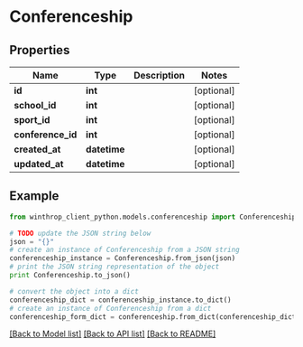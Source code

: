 # Conferenceship


## Properties

Name | Type | Description | Notes
------------ | ------------- | ------------- | -------------
**id** | **int** |  | [optional] 
**school_id** | **int** |  | [optional] 
**sport_id** | **int** |  | [optional] 
**conference_id** | **int** |  | [optional] 
**created_at** | **datetime** |  | [optional] 
**updated_at** | **datetime** |  | [optional] 

## Example

```python
from winthrop_client_python.models.conferenceship import Conferenceship

# TODO update the JSON string below
json = "{}"
# create an instance of Conferenceship from a JSON string
conferenceship_instance = Conferenceship.from_json(json)
# print the JSON string representation of the object
print Conferenceship.to_json()

# convert the object into a dict
conferenceship_dict = conferenceship_instance.to_dict()
# create an instance of Conferenceship from a dict
conferenceship_form_dict = conferenceship.from_dict(conferenceship_dict)
```
[[Back to Model list]](../README.md#documentation-for-models) [[Back to API list]](../README.md#documentation-for-api-endpoints) [[Back to README]](../README.md)



